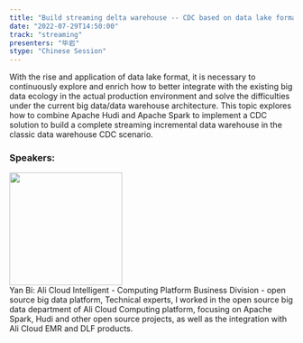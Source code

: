 ```yaml
---
title: "Build streaming delta warehouse -- CDC based on data lake format"
date: "2022-07-29T14:50:00"
track: "streaming"
presenters: "毕岩"
stype: "Chinese Session"
---
```

With the rise and application of data lake format, it is necessary to continuously explore and enrich how to better integrate with the existing big data ecology in the actual production environment and solve the difficulties under the current big data/data warehouse architecture. This topic explores how to combine Apache Hudi and Apache Spark to implement a CDC solution to build a complete streaming incremental data warehouse in the classic data warehouse CDC scenario.
 ### Speakers: 
 <img src="images/speaker/1093.png" width="200" /><br>Yan Bi: Ali Cloud Intelligent - Computing Platform Business Division - open source big data platform, Technical experts, I worked in the open source big data department of Ali Cloud Computing platform, focusing on Apache Spark, Hudi and other open source projects, as well as the integration with Ali Cloud EMR and DLF products.

 
